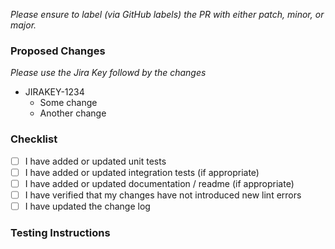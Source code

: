 _Please ensure to label (via GitHub labels) the PR with either patch, minor, or major._

### Proposed Changes
_Please use the Jira Key followd by the changes_

- JIRAKEY-1234
  - Some change
  - Another change

### Checklist

- [ ] I have added or updated unit tests
- [ ] I have added or updated integration tests (if appropriate)
- [ ] I have added or updated documentation / readme (if appropriate)
- [ ] I have verified that my changes have not introduced new lint errors
- [ ] I have updated the change log

### Testing Instructions
